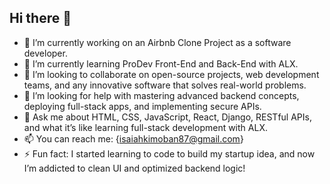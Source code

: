 ## Hi there 👋
- 🔭 I’m currently working on an Airbnb Clone Project as a software developer.
- 🌱 I’m currently learning ProDev Front-End and Back-End with ALX.
- 👯 I’m looking to collaborate on open-source projects, web development teams, and any innovative software that solves real-world problems.
- 🤔 I’m looking for help with mastering advanced backend concepts, deploying full-stack apps, and implementing secure APIs.
- 💬 Ask me about HTML, CSS, JavaScript, React, Django, RESTful APIs, and what it’s like learning full-stack development with ALX.
- 📫 You can reach me: {isaiahkimoban87@gmail.com}
- ⚡ Fun fact: I started learning to code to build my startup idea, and now I’m addicted to clean UI and optimized backend logic!

